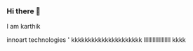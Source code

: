 ### Hi there 👋
I am karthik

innoart technologies
'
kkkkkkkkkkkkkkkkkkkkk
llllllllllllllllll
kkkk

<!--
**Karthik-code1010/Karthik-code1010** is a ✨ _special_ ✨ repository because its `README.md` (this file) appears on your GitHub profile.

Here are some ideas to get you started:

- 🔭 I’m currently working on ...
- 🌱 I’m currently learning ...
- 👯 I’m looking to collaborate on ...
- 🤔 I’m looking for help with ...
- 💬 Ask me about ...
- 📫 How to reach me: ...
- 😄 Pronouns: ...
- ⚡ Fun fact: ...
-->
